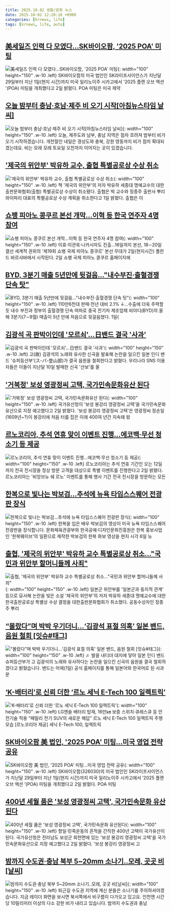 ```yaml
---
title: 2025.10.02 생활/문화 뉴스
date: 2025-10-02 12:20:16 +0900
categories: [krnews, life]
tags: [krnews, life, auto]
---
```

## [美세일즈 인력 다 모였다…SK바이오팜, '2025 POA' 미팅](https://n.news.naver.com/mnews/article/003/0013520234)

![美세일즈 인력 다 모였다…SK바이오팜, '2025 POA' 미팅](https://mimgnews.pstatic.net/image/origin/003/2025/10/02/13520234.jpg?type=nf220_150){: width="100" height="150" .w-10 .left}
SK바이오팜의 미국 법인인 SK라이프사이언스가 지난달 29일부터 지난 1일(현지 시간)까지 미국 일리노이주 시카고에서 '2025 플랜 오브 액션 '(POA) 미팅을 개최했다고 2일 밝혔다. POA 미팅은 미국 제약

## [오늘 밤부터 충남·호남·제주 비 오기 시작[아침뉴스타임 날씨]](https://n.news.naver.com/mnews/article/056/0012041197)

![오늘 밤부터 충남·호남·제주 비 오기 시작[아침뉴스타임 날씨]](https://mimgnews.pstatic.net/image/origin/056/2025/10/02/12041197.jpg?type=nf220_150){: width="100" height="150" .w-10 .left}
오늘, 제주도와 남부, 충남 지역은 점차 흐려져 밤부터 비가 오기 시작하겠습니다. 개천절인 내일은 경상도와 충북, 강원 영동까지 비가 점차 확대되겠는데요. 비는 모레 모레 토요일 오전까지 이어지는 곳이 있겠습니다.

## ['제국의 위안부' 박유하 교수, 출협 특별공로상 수상 취소](https://n.news.naver.com/mnews/article/469/0000890435)

!['제국의 위안부' 박유하 교수, 출협 특별공로상 수상 취소](https://mimgnews.pstatic.net/image/origin/469/2025/10/01/890435.jpg?type=nf220_150){: width="100" height="150" .w-10 .left}
책 '제국의 위안부'의 저자 박유하 세종대 명예교수의 대한출판문화협회(출협) 특별공로상 수상이 취소됐다. 출협은 박 교수와 정종주 출판사 뿌리와이파리 대표의 특별공로상 수상 계획을 취소한다고 1일 밝혔다. 출협은 이

## [쇼팽 피아노 콩쿠르 본선 개막…이혁 등 한국 연주자 4명 참여](https://n.news.naver.com/mnews/article/001/0015662954)

![쇼팽 피아노 콩쿠르 본선 개막…이혁 등 한국 연주자 4명 참여](https://mimgnews.pstatic.net/image/origin/001/2025/10/02/15662954.jpg?type=nf220_150){: width="100" height="150" .w-10 .left}
이효·이관욱·나카시마도 진출…16일까지 본선, 18∼20일 결선 세계적 권위의 '제19회 쇼팽 국제 피아노 콩쿠르' 본선 무대가 2일(현지시간) 폴란드 바르샤바에서 시작된다. 2일 쇼팽 국제 피아노 콩쿠르 홈페이지에

## [BYD, 3분기 매출 5년만에 뒷걸음…"내수부진·출혈경쟁 단속 탓"](https://n.news.naver.com/mnews/article/001/0015663092)

![BYD, 3분기 매출 5년만에 뒷걸음…"내수부진·출혈경쟁 단속 탓"](https://mimgnews.pstatic.net/image/origin/001/2025/10/02/15663092.jpg?type=nf220_150){: width="100" height="150" .w-10 .left}
110만6천대 판매·전년 대비 2.1% ↓…수출에 더욱 주력할 듯 내수 부진과 정부의 출혈경쟁 단속 여파로 중국 전기차 제조업체 비야디(BYD)의 올해 3분기(7∼9월) 매출이 5년 만에 처음으로 뒷걸음쳤다. 1일(

## [김광석 곡 판박이인데 '모르쇠'...日밴드 결국 '사과'](https://n.news.naver.com/mnews/article/215/0001226102)

![김광석 곡 판박이인데 '모르쇠'...日밴드 결국 '사과'](https://mimgnews.pstatic.net/image/origin/215/2025/10/02/1226102.jpg?type=nf220_150){: width="100" height="150" .w-10 .left}
고(故) 김광석의 노래와 유사한 신곡을 발표해 논란을 일으킨 일본 인디 밴드 '슈퍼등산부'(ス-パ-登山部)가 결국 음원을 철회한다고 밝혔다. 우리나라 SNS 이용자들은 이들이 지난달 10일 발매한 신곡 '산보'를 올

## ['거북정' 보성 영광정씨 고택, 국가민속문화유산 된다](https://n.news.naver.com/mnews/article/003/0013520290)

!['거북정' 보성 영광정씨 고택, 국가민속문화유산 된다](https://mimgnews.pstatic.net/image/origin/003/2025/10/02/13520290.jpg?type=nf220_150){: width="100" height="150" .w-10 .left}
국가유산청이 '보성 봉강리 영광정씨 고택'을 국가민속문화유산으로 지정 예고했다고 2일 밝혔다. '보성 봉강리 영광정씨 고택'은 영광정씨 정손일(1609년~?)이 봉강리에 처음 터를 잡은 이래 400여 년간 지속돼 왔

## [르노코리아, 추석 연휴 맞이 이벤트 진행...에코백·무선 청소기 등 제공](https://n.news.naver.com/mnews/article/014/0005415727)

![르노코리아, 추석 연휴 맞이 이벤트 진행...에코백·무선 청소기 등 제공](https://mimgnews.pstatic.net/image/origin/014/2025/10/02/5415727.jpg?type=nf220_150){: width="100" height="150" .w-10 .left}
르노코리아는 추석 연휴 기간인 오는 12일까지 전국 전시장을 정상 방문 고객을 대상으로 특별 이벤트를 진행한다고 2일 밝혔다. 르노코리아는 '비앙브뉴 쉐 르노' 이벤트를 통해 행사 기간 전국 전시장을 방문하는 모든

## [한복으로 빛나는 박보검…추석에 뉴욕 타임스스퀘어 전광판 장식](https://n.news.naver.com/mnews/article/056/0012041041)

![한복으로 빛나는 박보검…추석에 뉴욕 타임스스퀘어 전광판 장식](https://mimgnews.pstatic.net/image/origin/056/2025/10/02/12041041.jpg?type=nf220_150){: width="100" height="150" .w-10 .left}
한복을 입은 배우 박보검의 영상이 미국 뉴욕 타임스스퀘어 전광판을 장식합니다. 문화체육관광부와 한국공예·디자인문화진흥원은 한복 홍보사업인 '한복웨이브'의 일환으로 제작한 박보검의 한복 화보 영상을 현지 시각 6일 뉴

## [출협, '제국의 위안부' 박유하 교수 특별공로상 취소..."국민과 위안부 할머니들께 사죄"](https://n.news.naver.com/mnews/article/277/0005660985)

![출협, '제국의 위안부' 박유하 교수 특별공로상 취소..."국민과 위안부 할머니들께 사죄"](https://mimgnews.pstatic.net/image/origin/277/2025/10/01/5660985.jpg?type=nf220_150){: width="100" height="150" .w-10 .left}
일본군 위안부를 '일본군과 동지적 관계' 등으로 묘사해 논란을 빚은 소설 '제국의 위안부'의 저자 박유하 세종대 명예교수에 대한 한국출판공로상 특별상 수상 결정을 대한출판문화협회가 취소했다. 공동수상자인 정종주 뿌리

## [“몰랐다”며 박박 우기더니…‘김광석 표절 의혹’ 일본 밴드, 음원 철회 [잇슈#태그]](https://n.news.naver.com/mnews/article/056/0012041226)

![“몰랐다”며 박박 우기더니…‘김광석 표절 의혹’ 일본 밴드, 음원 철회 [잇슈#태그]](https://mimgnews.pstatic.net/image/origin/056/2025/10/02/12041226.jpg?type=nf220_150){: width="100" height="150" .w-10 .left}
♬ 발을 내디뎌 대지에 닿아 일본 인디 밴드 슈퍼등산부가 고 김광석의 노래와 유사하다는 논란을 일으킨 신곡의 음원을 결국 철회하겠다고 밝혔습니다. 밴드는 어제(1일) 공식 홈페이지를 통해 일본어와 한국어로 된 사과문

## [‘K-배터리’로 신뢰 더한 ‘르노 세닉 E-Tech 100 일렉트릭’](https://n.news.naver.com/mnews/article/016/0002537889)

![‘K-배터리’로 신뢰 더한 ‘르노 세닉 E-Tech 100 일렉트릭’](https://mimgnews.pstatic.net/image/origin/016/2025/10/01/2537889.jpg?type=nf220_150){: width="100" height="150" .w-10 .left}
LG엔솔 배터리 탑재, 16만㎞ 보증 스위치·큐레스큐 등 안전기술 적용 “패밀리 전기 SUV의 새로운 해답” 르노 세닉 E-Tech 100 일렉트릭 주행 모습 [르노코리아 제공] 세닉 E-Tech 100, 일렉트릭

## [SK바이오팜 美 법인, '2025 POA' 미팅...미국 영업 전략 공유](https://n.news.naver.com/mnews/article/018/0006131654)

![SK바이오팜 美 법인, '2025 POA' 미팅...미국 영업 전략 공유](https://mimgnews.pstatic.net/image/origin/018/2025/10/02/6131654.jpg?type=nf220_150){: width="100" height="150" .w-10 .left}
SK바이오팜(326030)의 미국 법인인 SK라이프사이언스가 지난달 29일부터 지난 1일(현지 시간)까지 미국 일리노이주 시카고에서 ‘2025 플랜 오브 액션 ’(POA) 미팅을 개최했다고 2일 밝혔다. POA 미팅

## [400년 세월 품은 '보성 영광정씨 고택', 국가민속문화 유산된다](https://n.news.naver.com/mnews/article/421/0008523192)

![400년 세월 품은 '보성 영광정씨 고택', 국가민속문화 유산된다](https://mimgnews.pstatic.net/image/origin/421/2025/10/02/8523192.jpg?type=nf220_150){: width="100" height="150" .w-10 .left}
항일·민족운동의 흔적을 간직한 400년 고택이 국가유산이 된다. 국가유산청은 전라남도 보성군 회천면에 있는 '보성 봉강리 영광정씨 고택'을 국가민속문화유산으로 지정 예고했다고 2일 밝혔다. '보성 봉강리 영광정씨 고

## [밤까지 수도권·충남 북부 5~20mm 소나기‥모레, 곳곳 비[날씨]](https://n.news.naver.com/mnews/article/214/0001452949)

![밤까지 수도권·충남 북부 5~20mm 소나기‥모레, 곳곳 비[날씨]](https://mimgnews.pstatic.net/image/origin/214/2025/10/01/1452949.jpg?type=nf220_150){: width="100" height="150" .w-10 .left}
퇴근길 수도권 지역에 계신 분들은 소나기를 주의하셔야겠습니다. 지금 레이더 화면을 보시면 북서쪽에서 비구름이 다가오고 있고요. 인천엔 시간당 10밀리미터 이상의 다소 강한 비가 내리고 있습니다. 밤까지 수도권과 충남

